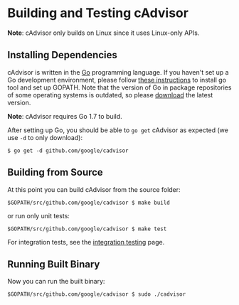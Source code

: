 # Building and Testing cAdvisor

**Note**: cAdvisor only builds on Linux since it uses Linux-only APIs.

## Installing Dependencies

cAdvisor is written in the [Go](http://golang.org) programming language. If you haven't set up a Go development environment, please follow [these instructions](http://golang.org/doc/code.html) to install go tool and set up GOPATH. Note that the version of Go in package repositories of some operating systems is outdated, so please [download](https://golang.org/dl/) the latest version.

**Note**: cAdvisor requires Go 1.7 to build.

After setting up Go, you should be able to `go get` cAdvisor as expected (we use `-d` to only download):

```
$ go get -d github.com/google/cadvisor
```

## Building from Source

At this point you can build cAdvisor from the source folder:

```
$GOPATH/src/github.com/google/cadvisor $ make build
```

or run only unit tests:

```
$GOPATH/src/github.com/google/cadvisor $ make test
```

For integration tests, see the [integration testing](integration_testing.md) page.

## Running Built Binary

Now you can run the built binary:

```
$GOPATH/src/github.com/google/cadvisor $ sudo ./cadvisor
```

